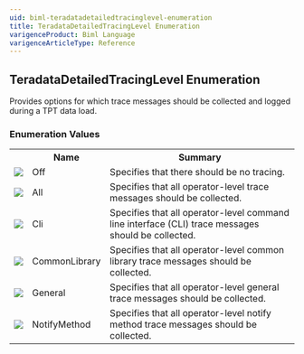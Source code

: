 ```yaml
---
uid: biml-teradatadetailedtracinglevel-enumeration
title: TeradataDetailedTracingLevel Enumeration
varigenceProduct: Biml Language
varigenceArticleType: Reference
---
```


## TeradataDetailedTracingLevel Enumeration<div class="LanguageSummary"><div class ="SummaryItem">Provides options for which trace messages should be collected and logged during a TPT data load.</div></div><div class="EnumValueGroup">### Enumeration Values<table id="EnumValue" class="MemberList"><tbody><tr><th class="MemberTypeIconColumnHeader">&nbsp;</th><th class="MemberNameColumnHeader">Name</th><th class="MemberSummaryColumnHeader">Summary</th></tr><tr class="cd0"><td align="center" class="MemberTypeIcon"><img src="enumValue.png"></img></td><td class="MemberName">Off</td><td class="MemberSummary"><div class ="SummaryItem">Specifies that there should be no tracing.</div></td></tr><tr class="cd1"><td align="center" class="MemberTypeIcon"><img src="enumValue.png"></img></td><td class="MemberName">All</td><td class="MemberSummary"><div class ="SummaryItem">Specifies that all operator-level trace messages should be collected.</div></td></tr><tr class="cd0"><td align="center" class="MemberTypeIcon"><img src="enumValue.png"></img></td><td class="MemberName">Cli</td><td class="MemberSummary"><div class ="SummaryItem">Specifies that all operator-level command line interface (CLI) trace messages should be collected.</div></td></tr><tr class="cd1"><td align="center" class="MemberTypeIcon"><img src="enumValue.png"></img></td><td class="MemberName">CommonLibrary</td><td class="MemberSummary"><div class ="SummaryItem">Specifies that all operator-level common library trace messages should be collected.</div></td></tr><tr class="cd0"><td align="center" class="MemberTypeIcon"><img src="enumValue.png"></img></td><td class="MemberName">General</td><td class="MemberSummary"><div class ="SummaryItem">Specifies that all operator-level general trace messages should be collected.</div></td></tr><tr class="cd1"><td align="center" class="MemberTypeIcon"><img src="enumValue.png"></img></td><td class="MemberName">NotifyMethod</td><td class="MemberSummary"><div class ="SummaryItem">Specifies that all operator-level notify method trace messages should be collected.</div></td></tr></tbody></table></div>